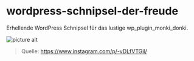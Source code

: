 # wordpress-schnipsel-der-freude
Erhellende WordPress Schnipsel für das lustige wp_plugin_monki_donki.

![picture alt](http://i.giphy.com/d2YYMoMckcO59Y5i.gif "Quelle: https://www.instagram.com/p/-vDLfVTGil/")
> Quelle: https://www.instagram.com/p/-vDLfVTGil/

